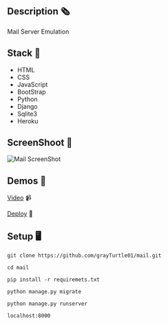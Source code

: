 ## Description 🗞️
Mail Server Emulation

## Stack 🧰
- HTML
- CSS
- JavaScript
- BootStrap
- Python
- Django
- Sqlite3
- Heroku

## ScreenShoot 📸
![Mail ScreenShot](https://res.cloudinary.com/dqxtoises/image/upload/v1637006772/mail_screen_shoot-3_xcabsb.png)

## Demos 🎥
<a href="https://youtu.be/EWO5gRYqM6g" target=_blank>Video</a> 📹

[Deploy](https://magic-mail.herokuapp.com/) 🚀

## Setup 🖥️
`git clone https://github.com/grayTurtle01/mail.git`

`cd mail`

`pip install -r requiremets.txt`

`python manage.py migrate`

`python manage.py runserver`

`localhost:8000`

